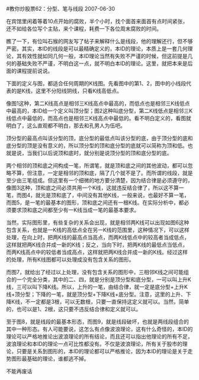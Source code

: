 #教你炒股票62：分型、笔与线段
2007-06-30


在宾馆里闲着等着10点开始的腐败，半个小时，找个面首来面首有点时间紧张，还不如给各位写个主贴，来个课程，耗费一下各位周末腐败的时间。


 


瞧了一下，有位叫石猴的网友写了帖子来解释什么是线段，他的理解还行，但不够严密。其实，本ID的线段是可以最精确定义的，本ID的理论，本质上是一套几何理论，其有效性就如同几何一般，本ID理论当然有失败不严谨的时候，但这前提是几何的基础失败不严谨，不明白这一点，就不明白本ID的理论。这里，就把本来是后面的课程提前说说。


 


下面的定义与图，都适合任何周期的K线图。先看图中的第1、2，图中的小线段代表的是K线，这里不分阳线阴线，只看K线高低点。


 


 



 


 


像图1这种，第二K线高点是相邻三K线高点中最高的，而低点也是相邻三K线低点中最高的，本ID给一个定义叫顶分型；图2这种叫底分型，第二K线低点是相邻三K线低点中最低的，而高点也是相邻三K线高点中最低的。看不明白定义的，看图就明白了，这么直观都不明白，那去和孔男人为伍吧。


 


顶分型的最高点叫该分型的顶，底分型的最低点叫该分型的底，由于顶分型的底和底分型的顶是没有意义的，所以顶分型的顶和底分型的底就可以简称为顶和低。也就是说，当我们以后说顶和底时，就分别是说顶分型的顶和底分型的底。


 


两个相邻的顶和底之间构成一笔，所谓笔，就是顶和底之间的其他波动，都可以忽略不算，但注意，一定是相邻的顶和底，隔了几个就不是了。而所谓的线段，就是至少由三笔组成。但这里有一个细微的地方要分清楚，因为结合律是必须遵守的，像图3这种，顶和底之间必须共用一个K线，这就违反结合律了，所以这不算一笔，而图4，就光是顶和底了，中间没有其他K线，一般来说，也最好不算一笔，而图5，是一笔的最基本的图形，顶和底之间还有一根K线。在实际分析中，都必须要求顶和底之间都至少有一K线当成一笔的最基本要求。


 


当然，实际图形里，有些复杂的关系会出现，就是相邻两K线可以出现如图6这种包含关系，也就是一K线的高低点全在另一K线的范围里，这种情况下，可以这样处理，在向上时，把两K线的最高点当高点，而两K线低点中的较高者当成低点，这样就把两K线合并成一新的K线；反之，当向下时，把两K线的最低点当低点，而两K线高点中的较低者当成高点，这样就把两K线合并成一新的K线。经过这样的处理，所有K线图都可以处理成没有包含关系的图形。


 


而图7，就给出了经过以上处理，没有包含关系的图形中，三相邻K线之间可能组合的一个完全分类，其中的二、四，就是分别是顶分型和底分型，一可以叫上升K线，三可以叫下降K线。所以，上升的一笔，由结合律，就一定是底分型+上升K线+顶分型；下降的一笔，就是顶分型+下降K线+底分型。注意，这里的上升、下降K线，不一定都是3根，可以无数根，只要一直保持这定义就可以。当然，简单的，也可以是1、2根，这只要不违反结合律和定义就可以。


 


至于图8，就是线段的最基本形态，而图9，就是线段破坏，也就是两线段组合的其中一种形态。有人可能要说，这怎么有点像波浪理论，这有什么奇怪的，本ID的理论可以严格地推论出波浪理论的所有结论，而且还可以指出他理论的所有不足，波浪理论和本ID的理论一点可比性都没有。不仅是波浪理论，所有关于股市的理论，只要是关系到图形的，本ID的理论都可以严格推论，因为本ID的理论是关于走势图形最基础的理论，谁都逃不掉。


 


不能再废话